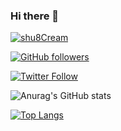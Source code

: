 ### Hi there 👋

<!--
**shu8Cream/shu8Cream** is a ✨ _special_ ✨ repository because its `README.md` (this file) appears on your GitHub profile.

Here are some ideas to get you started:

- 🔭 I’m currently working on ...
- 🌱 I’m currently learning ...
- 👯 I’m looking to collaborate on ...
- 🤔 I’m looking for help with ...
- 💬 Ask me about ...
- 📫 How to reach me: ...
- 😄 Pronouns: ...
- ⚡ Fun fact: ...
-->

[![shu8Cream](https://img.shields.io/endpoint?url=https%3A%2F%2Fatcoder-badges.now.sh%2Fapi%2Fatcoder%2Fjson%2Fshu8Cream)](https://atcoder.jp/users/shu8Cream)

[![GitHub followers](https://img.shields.io/github/followers/shu8Cream.svg?style=social&label=Follow&maxAge=2592000)](https://github.com/shu8Cream?tab=followers)

[![Twitter Follow](https://img.shields.io/twitter/follow/shu8Cream?style=social)](https://twitter.com/shu8Cream)

![Anurag's GitHub stats](https://github-readme-stats.vercel.app/api?username=shu8Cream&show_icons=true&theme=tokyonight) 

[![Top Langs](https://github-readme-stats.vercel.app/api/top-langs/?username=shu8Cream&theme=dark&layout=compact)](https://github.com/anuraghazra/github-readme-stats) 
